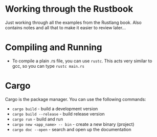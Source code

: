 # Working through the Rustbook

Just working through all the examples from the Rustlang book. Also contains notes and all that to make it easier to review later...

# Compiling and Running

- To compile a plain .rs file, you can use `rustc`. This acts very similar to gcc, so you can type `rustc main.rs`

# Cargo

Cargo is the package manager. You can use the following commands:

- `cargo build` - build a development version
- `cargo build --release` - build release version
- `cargo run` - build and run
- `cargo new <app_name> -- bin` - create a new binary (project)
- `cargo doc --open` - search and open up the documentation